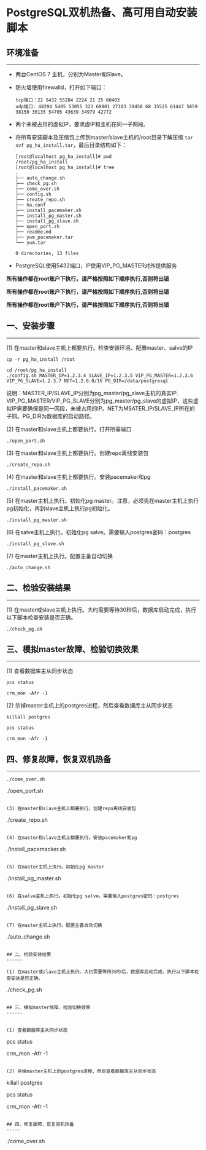# PostgreSQL双机热备、高可用自动安装脚本

## 环境准备
-----

* 两台CentOS 7 主机，分别为Master和Slave。
* 防火墙使用firewalld，打开如下端口：
	```
	tcp端口：22 5432 55284 2224 21 25 60403
	udp端口: 48294 5405 53055 323 60801 27103 39458 68 35525 61447 5859 38150 36135 54705 43639 34979 42772
	```
* 两个未被占用的虚拟IP，要求虚IP和主机在同一子网段。
* 将所有安装脚本及压缩包上传到master/slave主机的/root目录下解压缩 ```tar xvf pg_ha_install.tar```，最后目录结构如下：

	```
	[root@localhost pg_ha_install]# pwd
	/root/pg_ha_install
	[root@localhost pg_ha_install]# tree
	.
	├── auto_change.sh
	├── check_pg.sh
	├── come_over.sh
	├── config.sh
	├── create_repo.sh
	├── ha.conf
	├── install_pacemaker.sh
	├── install_pg_master.sh
	├── install_pg_slave.sh
	├── open_port.sh
	├── readme.md
	├── yum_pacemaker.tar
	└── yum.tar

	0 directories, 13 files
	```
* PostgreSQL使用5432端口，IP使用VIP_PG_MASTER对外提供服务

**所有操作都在root账户下执行，请严格按照如下顺序执行,否则将出错**

**所有操作都在root账户下执行，请严格按照如下顺序执行,否则将出错**

**所有操作都在root账户下执行，请严格按照如下顺序执行,否则将出错**

## 一、安装步骤
------

(1) 在master和slave主机上都要执行。检查安装环境、配置master、salve的IP

```
cp -r pg_ha_install /root

cd /root/pg_ha_install
./config.sh MASTER_IP=1.2.3.4 SLAVE_IP=1.2.3.5 VIP_PG_MASTER=1.2.3.6 VIP_PG_SLAVE=1.2.3.7 NET=1.2.0.0/16 PG_DIR=/data/postgresql
```

说明：MASTER_IP/SLAVE_IP分别为pg_master/pg_slave主机的真实IP. VIP_PG_MASTER/VIP_PG_SLAVE分别为pg_master/pg_slave的虚拟IP，这些虚拟IP需要确保是同一网段，未被占用的IP。NET为MSATER_IP/SLAVE_IP所在的子网。PG_DIR为数据库的启动路径。


(2) 在master和slave主机上都要执行。打开所需端口

```
./open_port.sh
```

(3) 在master和slave主机上都要执行。创建repo离线安装包

```
./create_repo.sh
```

(4) 在master和slave主机上都要执行。安装pacemaker和pg

```
./install_pacemaker.sh
```

(5) 在master主机上执行。初始化pg master。注意，必须先在master主机上执行pg初始化，再到slave主机上执行pg初始化。

```
./install_pg_master.sh
```

(6) 在salve主机上执行。初始化pg salve。需要输入postgres密码：postgres

```
./install_pg_slave.sh
```

(7) 在master主机上执行。配置主备自动切换

```
./auto_change.sh
```

## 二、检验安装结果
------

(1) 在master或slave主机上执行。大约需要等待30秒后，数据库启动完成，执行以下脚本检查安装是否正确。

```
./check_pg.sh
```

## 三、模拟master故障、检验切换效果
------


(1) 查看数据库主从同步状态

```
pcs status

crm_mon -Afr -1
```

(2) 杀掉master主机上的postgres进程，然后查看数据库主从同步状态

```
killall postgres

pcs status

crm_mon -Afr -1
```

## 四、修复故障，恢复双机热备
-----

```
./come_over.sh
```



./open_port.sh
```

(3) 在master和slave主机上都要执行。创建repo离线安装包

```
./create_repo.sh
```

(4) 在master和slave主机上都要执行。安装pacemaker和pg

```
./install_pacemacker.sh
```

(5) 在master主机上执行。初始化pg master

```
./install_pg_master.sh
```

(6) 在salve主机上执行。初始化pg salve。需要输入postgres密码：postgres

```
./install_pg_slave.sh
```

(7) 在master主机上执行。配置主备自动切换

```
./auto_change.sh
```

## 二、检验安装结果
------

(1) 在master或slave主机上执行。大约需要等待30秒后，数据库启动完成，执行以下脚本检查安装是否正确。

```
./check_pg.sh
```

## 三、模拟master故障、检验切换效果
------


(1) 查看数据库主从同步状态

```
pcs status

crm_mon -Afr -1
```

(2) 杀掉master主机上的postgres进程，然后查看数据库主从同步状态

```
killall postgres

pcs status

crm_mon -Afr -1
```

## 四、修复故障，恢复双机热备
-----

```
./come_over.sh
```


